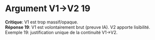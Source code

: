 # Argument V1→V2 19
**Critique**: V1 est trop massif/opaque.  
**Réponse 19**: V1 est volontairement brut (preuve IA). V2 apporte lisibilité.  
Exemple 19: justification unique de la continuité V1→V2.
